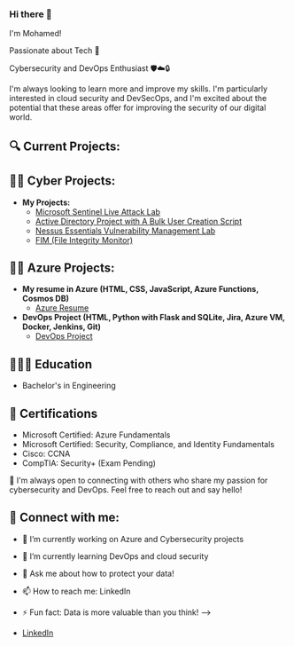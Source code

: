 ### Hi there 👋
I'm Mohamed! 

Passionate about Tech 🤖

Cybersecurity and DevOps Enthusiast 🛡️☁️🔒

I'm always looking to learn more and improve my skills. I'm particularly interested in cloud security and DevSecOps, and I'm excited about the potential that these areas offer for improving the security of our digital world.

<h2>🔍 Current Projects: </h2>

<h2>👨‍💻 Cyber Projects:</h2>

- <b>My Projects:</b>
  - [Microsoft Sentinel Live Attack Lab](https://github.com/Mohamedj2022/Microsoft-Sentinel-Live-Attack-Demo)
  - [Active Directory Project with A Bulk User Creation Script](https://github.com/Mohamedj2022/Active-Directory-Home-Project-With-Bulk-User-Creation)
  - [Nessus Essentials Vulnerability Management Lab](https://github.com/Mohamedj2022/Nessus-Essentials-Vulnerability-Management-Lab)
  - [FIM (File Integrity Monitor)](https://github.com/Mohamedj2022/File-Integrity-Monitoring-FIM-Project)

<h2>👨‍💻 Azure Projects:</h2>

- <b> My resume in Azure (HTML, CSS, JavaScript, Azure Functions, Cosmos DB)</b>
  - [Azure Resume](https://github.com/Mohamedj2022/Azure-Resume) <b><i></b></i>
- <b> DevOps Project (HTML, Python with Flask and SQLite, Jira, Azure VM, Docker, Jenkins, Git)</b>
  - [DevOps Project](https://github.com/Mohamedj2022/DevOps-Project) <b></b>

<h2>👨🏽‍🎓 Education</h2>

- Bachelor's in Engineering

<h2>📜 Certifications</h2>

- Microsoft Certified: Azure Fundamentals
- Microsoft Certified: Security, Compliance, and Identity Fundamentals
- Cisco: CCNA
- CompTIA: Security+ (Exam Pending)
  

🤝 I'm always open to connecting with others who share my passion for cybersecurity and DevOps. Feel free to reach out and say hello!

<h2> 🤳 Connect with me:</h2>

- 🔭 I’m currently working on Azure and Cybersecurity projects
- 🌱 I’m currently learning DevOps and cloud security
- 💬 Ask me about how to protect your data!
- 📫 How to reach me: LinkedIn
- ⚡ Fun fact: Data is more valuable than you think!
-->

- [LinkedIn](https://www.linkedin.com/in/mohamed-j22/)
